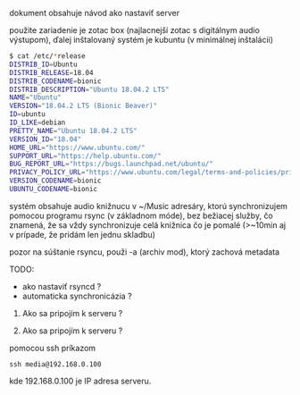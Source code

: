 dokument obsahuje návod ako nastaviť server


použite zariadenie je zotac box (najlacnejší zotac s digitálnym audio výstupom), ďalej inštalovaný systém je kubuntu (v minimálnej inštalácii)

```bash
$ cat /etc/*release
DISTRIB_ID=Ubuntu
DISTRIB_RELEASE=18.04
DISTRIB_CODENAME=bionic
DISTRIB_DESCRIPTION="Ubuntu 18.04.2 LTS"
NAME="Ubuntu"
VERSION="18.04.2 LTS (Bionic Beaver)"
ID=ubuntu
ID_LIKE=debian
PRETTY_NAME="Ubuntu 18.04.2 LTS"
VERSION_ID="18.04"
HOME_URL="https://www.ubuntu.com/"
SUPPORT_URL="https://help.ubuntu.com/"
BUG_REPORT_URL="https://bugs.launchpad.net/ubuntu/"
PRIVACY_POLICY_URL="https://www.ubuntu.com/legal/terms-and-policies/privacy-policy"
VERSION_CODENAME=bionic
UBUNTU_CODENAME=bionic
```

systém obsahuje audio knižnucu v ~/Music adresáry, ktorú synchronizujem pomocou programu rsync (v základnom móde), bez bežiacej služby, čo znamená, že sa vždy synchronizuje celá knižnica čo je pomalé (>~10min aj v prípade, že pridám len jednu skladbu) 


pozor na súštanie rsyncu, použi -a (archiv mod), ktorý zachová metadata


TODO: 
* ako nastaviť rsyncd ?
* automaticka synchronicázia ?
 




1) Ako sa pripojím k serveru ?


1) Ako sa pripojím k serveru ?

pomocou ssh príkazom

	ssh media@192.168.0.100

kde 192.168.0.100 je IP adresa serveru.

